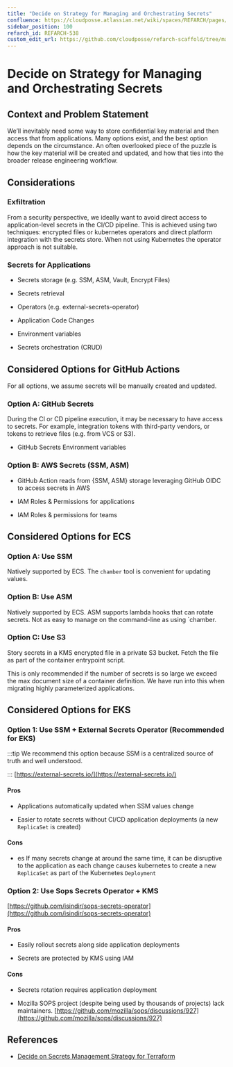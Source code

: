 ```yaml
---
title: "Decide on Strategy for Managing and Orchestrating Secrets"
confluence: https://cloudposse.atlassian.net/wiki/spaces/REFARCH/pages/1414070320/REFARCH-538+-+Decide+on+Strategy+for+Managing+and+Orchestrating+Secrets
sidebar_position: 100
refarch_id: REFARCH-538
custom_edit_url: https://github.com/cloudposse/refarch-scaffold/tree/main/docs/docs/fundamentals/design-decisions/decide-on-strategy-for-managing-and-orchestrating-secrets.md
---
```


# Decide on Strategy for Managing and Orchestrating Secrets

## Context and Problem Statement

We’ll inevitably need some way to store confidential key material and then access that from applications. Many options
exist, and the best option depends on the circumstance. An often overlooked piece of the puzzle is how the key material
will be created and updated, and how that ties into the broader release engineering workflow.

## Considerations

### Exfiltration

From a security perspective, we ideally want to avoid direct access to application-level secrets in the CI/CD pipeline.
This is achieved using two techniques: encrypted files or kubernetes operators and direct platform integration with the
secrets store. When not using Kubernetes the operator approach is not suitable.

### Secrets for Applications

- Secrets storage (e.g. SSM, ASM, Vault, Encrypt Files)

- Secrets retrieval

- Operators (e.g. external-secrets-operator)

- Application Code Changes

- Environment variables

- Secrets orchestration (CRUD)

## Considered Options for GitHub Actions

For all options, we assume secrets will be manually created and updated.

### Option A: GitHub Secrets

During the CI or CD pipeline execution, it may be necessary to have access to secrets. For example, integration tokens
with third-party vendors, or tokens to retrieve files (e.g. from VCS or S3).

- GitHub Secrets Environment variables

### Option B: AWS Secrets (SSM, ASM)

- GitHub Action reads from {SSM, ASM} storage leveraging GitHub OIDC to access secrets in AWS

- IAM Roles & Permissions for applications

- IAM Roles & permissions for teams

## Considered Options for ECS

### Option A: Use SSM

Natively supported by ECS. The `chamber` tool is convenient for updating values.

### Option B: Use ASM

Natively supported by ECS. ASM supports lambda hooks that can rotate secrets. Not as easy to manage on the command-line
as using `chamber.

### Option C: Use S3

Story secrets in a KMS encrypted file in a private S3 bucket. Fetch the file as part of the container entrypoint script.

This is only recommended if the number of secrets is so large we exceed the max document size of a container definition.
We have run into this when migrating highly parameterized applications.

## Considered Options for EKS

### Option 1: Use SSM + External Secrets Operator (Recommended for EKS)

:::tip We recommend this option because SSM is a centralized source of truth and well understood.

::: [https://external-secrets.io/](https://external-secrets.io/)

#### Pros

- Applications automatically updated when SSM values change

- Easier to rotate secrets without CI/CD application deployments (a new `ReplicaSet` is created)

#### Cons

- es If many secrets change at around the same time, it can be disruptive to the application as each change causes
  kubernetes to create a new `ReplicaSet` as part of the Kubernetes `Deployment`

### Option 2: Use Sops Secrets Operator + KMS

[https://github.com/isindir/sops-secrets-operator](https://github.com/isindir/sops-secrets-operator)

#### Pros

- Easily rollout secrets along side application deployments

- Secrets are protected by KMS using IAM

#### Cons

- Secrets rotation requires application deployment

- Mozilla SOPS project (despite being used by thousands of projects) lack maintainers.
  [https://github.com/mozilla/sops/discussions/927](https://github.com/mozilla/sops/discussions/927)

## References

- [Decide on Secrets Management Strategy for Terraform](/reference-architecture/fundamentals/design-decisions/cold-start/decide-on-secrets-management-strategy-for-terraform)
